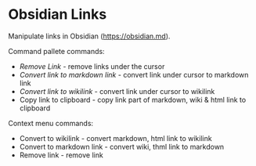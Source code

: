 # Obsidian Links

Manipulate links in Obsidian (https://obsidian.md).

Command pallete commands:
- *Remove Link* - remove links under the cursor
- *Convert link to markdown link* - convert link under cursor to markdown link
- *Convert link to wikilink* - convert link under cursor to wikilink
- Copy link to clipboard - copy link part of markdown, wiki & html link to clipboard


Context menu commands:
- Convert to wikilink - convert markdown, html link to wikilink
- Convert to markdown link - convert wiki, thml link to markdown
- Remove link - remove link

